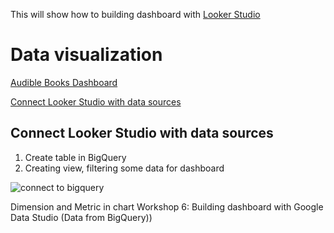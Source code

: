 This will show how to building dashboard with [Looker Studio](https://lookerstudio.google.com/navigation/reporting)


Data visualization
============
[Audible Books Dashboard](https://lookerstudio.google.com/s/pvyQ71p2cSg)

[Connect Looker Studio with data sources](section/looker-studio.md#Connect-Looker-Studio-with-data-sources)



## Connect Looker Studio with data sources

1. Create table in BigQuery
2. Creating view, filtering some data for dashboard

![connect to bigquery]( )


Dimension and Metric in chart
Workshop 6: Building dashboard with Google Data Studio (Data from BigQuery))

